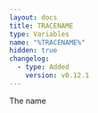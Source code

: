 ```yaml
---
layout: docs
title: TRACENAME
type: Variables
name: "%TRACENAME%"
hidden: true
changelog:
  - type: Added
    version: v0.12.1
---
```

The name
